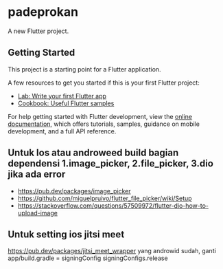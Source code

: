 # padeprokan

A new Flutter project.

## Getting Started

This project is a starting point for a Flutter application.

A few resources to get you started if this is your first Flutter project:

- [Lab: Write your first Flutter app](https://docs.flutter.dev/get-started/codelab)
- [Cookbook: Useful Flutter samples](https://docs.flutter.dev/cookbook)

For help getting started with Flutter development, view the
[online documentation](https://docs.flutter.dev/), which offers tutorials,
samples, guidance on mobile development, and a full API reference.

## Untuk Ios atau androweed build bagian dependensi 1.image_picker, 2.file_picker, 3.dio jika ada error

- https://pub.dev/packages/image_picker
- https://github.com/miguelpruivo/flutter_file_picker/wiki/Setup
- https://stackoverflow.com/questions/57509972/flutter-dio-how-to-upload-image

## Untuk setting ios jitsi meet

https://pub.dev/packages/jitsi_meet_wrapper
yang androwid sudah, ganti app/build.gradle = signingConfig signingConfigs.release  
